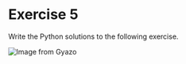 # Exercise 5

Write the Python solutions to the following exercise.

![Image from Gyazo](https://i.gyazo.com/27613a06bbb2e0170d271c0446370658.png)